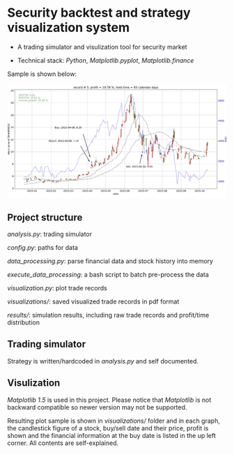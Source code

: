 # Security backtest and strategy visualization system

* A trading simulator and visulization tool for security market

* Technical stack: *Python*, *Matplotlib.pyplot*, *Matplotlib.finance*


Sample is shown below:


![Sample](https://github.com/XiaoJenJen/sbsvs/blob/master/record%20%23%205.jpg "record # 5.jpg")

## Project structure
*analysis.py*: trading simulator

*config.py*: paths for data

*data_processing.py*: parse financial data and stock history into memory

*execute_data_processing*: a bash script to batch pre-process the data

*visualization.py*: plot trade records

*visualizations/*: saved visualized trade records in pdf format

*results/*: simulation results, including raw trade records and profit/time distribution

## Trading simulator
Strategy is written/hardcoded in *analysis.py* and self documented.

## Visulization
*Matplotlib 1.5* is used in this project. Please notice that *Matplotlib* is not backward compatible so newer version may not be supported. 
	
Resulting plot sample is shown in *visualizations/* folder and in each graph, the candlestick figure of a stock, buy/sell date and their price, profit is shown and the financial information at the buy date is listed in the up left corner. All contents are self-explained.


